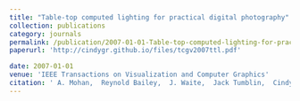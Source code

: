 ```yaml
---
title: "Table-top computed lighting for practical digital photography"
collection: publications
category: journals
permalink: /publication/2007-01-01-Table-top-computed-lighting-for-practical-digital-photography
paperurl: 'http://cindygr.github.io/files/tcgv2007ttl.pdf'

date: 2007-01-01
venue: 'IEEE Transactions on Visualization and Computer Graphics'
citation: ' A. Mohan,  Reynold Bailey,  J. Waite,  Jack Tumblin,  Cindy Grimm,  Bobby Bodenheimer, &quot;Table-top computed lighting for practical digital photography.&quot; IEEE Transactions on Visualization and Computer Graphics, 2007.'
---
```


